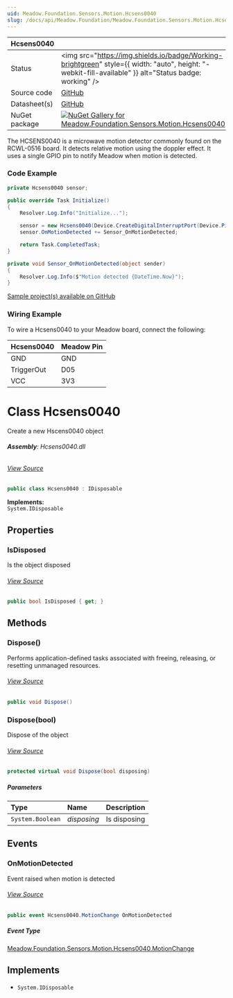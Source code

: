 ```yaml
---
uid: Meadow.Foundation.Sensors.Motion.Hcsens0040
slug: /docs/api/Meadow.Foundation/Meadow.Foundation.Sensors.Motion.Hcsens0040
---
```


| Hcsens0040 | |
|--------|--------|
| Status | <img src="https://img.shields.io/badge/Working-brightgreen" style={{ width: "auto", height: "-webkit-fill-available" }} alt="Status badge: working" /> |
| Source code | [GitHub](https://github.com/WildernessLabs/Meadow.Foundation/tree/main/Source/Meadow.Foundation.Peripherals/Sensors.Motion.Hcsens0040) |
| Datasheet(s) | [GitHub](https://github.com/WildernessLabs/Meadow.Foundation/tree/main/Source/Meadow.Foundation.Peripherals/Sensors.Motion.Hcsens0040/Datasheet) |
| NuGet package | <a href="https://www.nuget.org/packages/Meadow.Foundation.Sensors.Motion.Hcsens0040/" target="_blank"><img src="https://img.shields.io/nuget/v/Meadow.Foundation.Sensors.Motion.Hcsens0040.svg?label=Meadow.Foundation.Sensors.Motion.Hcsens0040" alt="NuGet Gallery for Meadow.Foundation.Sensors.Motion.Hcsens0040" /></a> |

The HCSENS0040 is a microwave motion detector commonly found on the RCWL-0516 board. It detects relative motion using the doppler effect. It uses a single GPIO pin to notify Meadow when motion is detected.

### Code Example

```csharp
private Hcsens0040 sensor;

public override Task Initialize()
{
    Resolver.Log.Info("Initialize...");

    sensor = new Hcsens0040(Device.CreateDigitalInterruptPort(Device.Pins.D05, Meadow.Hardware.InterruptMode.EdgeBoth));
    sensor.OnMotionDetected += Sensor_OnMotionDetected;

    return Task.CompletedTask;
}

private void Sensor_OnMotionDetected(object sender)
{
    Resolver.Log.Info($"Motion detected {DateTime.Now}");
}

```

[Sample project(s) available on GitHub](https://github.com/WildernessLabs/Meadow.Foundation/tree/main/Source/Meadow.Foundation.Peripherals/Sensors.Motion.Hcsens0040/Samples/Hcsens0040_Sample)

### Wiring Example

To wire a Hcsens0040 to your Meadow board, connect the following:

| Hcsens0040 | Meadow Pin  |
|------------|-------------|
| GND        | GND         |
| TriggerOut | D05         |
| VCC        | 3V3         |






# Class Hcsens0040
Create a new Hscens0040 object

###### **Assembly**: Hcsens0040.dll
###### [View Source](https://github.com/WildernessLabs/Meadow.Foundation/blob/main/Source/Meadow.Foundation.Peripherals/Sensors.Motion.Hcsens0040/Driver/Hcsens0040.cs#L9)
```csharp title="Declaration"
public class Hcsens0040 : IDisposable
```
**Implements:**  
`System.IDisposable`

## Properties
### IsDisposed
Is the object disposed
###### [View Source](https://github.com/WildernessLabs/Meadow.Foundation/blob/main/Source/Meadow.Foundation.Peripherals/Sensors.Motion.Hcsens0040/Driver/Hcsens0040.cs#L29)
```csharp title="Declaration"
public bool IsDisposed { get; }
```
## Methods
### Dispose()
Performs application-defined tasks associated with freeing, releasing, or resetting unmanaged resources.
###### [View Source](https://github.com/WildernessLabs/Meadow.Foundation/blob/main/Source/Meadow.Foundation.Peripherals/Sensors.Motion.Hcsens0040/Driver/Hcsens0040.cs#L75)
```csharp title="Declaration"
public void Dispose()
```
### Dispose(bool)
Dispose of the object
###### [View Source](https://github.com/WildernessLabs/Meadow.Foundation/blob/main/Source/Meadow.Foundation.Peripherals/Sensors.Motion.Hcsens0040/Driver/Hcsens0040.cs#L85)
```csharp title="Declaration"
protected virtual void Dispose(bool disposing)
```

##### Parameters

| Type | Name | Description |
|:--- |:--- |:--- |
| `System.Boolean` | *disposing* | Is disposing |

## Events
### OnMotionDetected
Event raised when motion is detected
###### [View Source](https://github.com/WildernessLabs/Meadow.Foundation/blob/main/Source/Meadow.Foundation.Peripherals/Sensors.Motion.Hcsens0040/Driver/Hcsens0040.cs#L24)
```csharp title="Declaration"
public event Hcsens0040.MotionChange OnMotionDetected
```
##### Event Type
[Meadow.Foundation.Sensors.Motion.Hcsens0040.MotionChange](../Hcsens0040.MotionChange)

## Implements

* `System.IDisposable`
